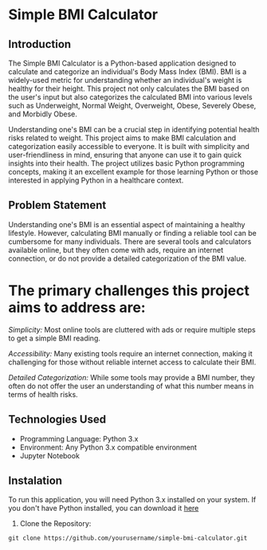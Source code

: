 # Simple BMI Calculator

## Introduction
The Simple BMI Calculator is a Python-based application designed to calculate and categorize an individual's Body Mass Index (BMI). BMI is a widely-used metric for understanding whether an individual's weight is healthy for their height. This project not only calculates the BMI based on the user's input but also categorizes the calculated BMI into various levels such as Underweight, Normal Weight, Overweight, Obese, Severely Obese, and Morbidly Obese.

Understanding one's BMI can be a crucial step in identifying potential health risks related to weight. This project aims to make BMI calculation and categorization easily accessible to everyone. It is built with simplicity and user-friendliness in mind, ensuring that anyone can use it to gain quick insights into their health. The project utilizes basic Python programming concepts, making it an excellent example for those learning Python or those interested in applying Python in a healthcare context.


## Problem Statement
Understanding one's BMI is an essential aspect of maintaining a healthy lifestyle. However, calculating BMI manually or finding a reliable tool can be cumbersome for many individuals. There are several tools and calculators available online, but they often come with ads, require an internet connection, or do not provide a detailed categorization of the BMI value.

# The primary challenges this project aims to address are:

*Simplicity:* Most online tools are cluttered with ads or require multiple steps to get a simple BMI reading.

*Accessibility:* Many existing tools require an internet connection, making it challenging for those without reliable internet access to calculate their BMI.

*Detailed Categorization:* While some tools may provide a BMI number, they often do not offer the user an understanding of what this number means in terms of health risks.

## Technologies Used
- Programming Language: Python 3.x
- Environment: Any Python 3.x compatible environment
- Jupyter Notebook

## Instalation

To run this application, you will need Python 3.x installed on your system. If you don't have Python installed, you can download it [here](https://www.python.org/downloads/)

1. Clone the Repository:
```
git clone https://github.com/yourusername/simple-bmi-calculator.git
```




